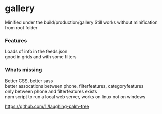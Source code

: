 # gallery

Minified under the build/production/gallery
Still works without minification from root folder  

### Features
Loads of info in the feeds.json  
good in grids and with some filters  

### Whats missing
Better CSS, better sass  
better assocations between phone, filterfeatures, categoryfeatures  
only between phone and filterfeatures exists  
npm script to run a local web server, works on linux not on windows  



https://github.com/1i/laughing-palm-tree



